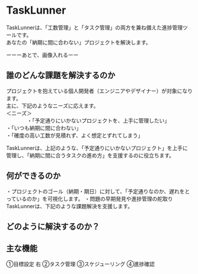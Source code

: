 TaskLunner
====
TaskLunnerは、「工数管理」と「タスク管理」の両方を兼ね備えた進捗管理ツールです。  
あなたの「納期に間に合わない」プロジェクトを解決します。

ーーーあとで、画像入れるーー

## 誰のどんな課題を解決するのか
プロジェクトを抱えている個人開発者（エンジニアやデザイナー）が対象になります。  
主に、下記のようなニーズに応えます。  
＜ニーズ＞  
　　　　・「予定通りにいかないプロジェクトを、上手に管理したい」  
  ・「いつも納期に間に合わない」  
  ・「確度の高い工数が見積れず、よく想定とずれてしまう」
  
TaskLunnerは、上記のような、「予定通りにいかないプロジェクト」を上手に管理し、「納期に間に合うタスクの進め方」を支援するのに役立ちます。 

## 何ができるのか
・プロジェクトのゴール（納期・期日）に対して、「予定通りなのか、遅れをとっているのか」を可視化します。
・問題の早期発見や進捗管理の舵取り
TaskLunnerは、下記のような課題解決を支援します。  

  

## どのように解決するのか？



## 主な機能
①目標設定
右
②タスク管理
③スケジューリング
④進捗確認

##

